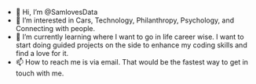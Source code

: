 - 👋 Hi, I’m @SamlovesData
- 👀 I’m interested in Cars, Technology, Philanthropy, Psychology, and Connecting with people. 
- 🌱 I’m currently learning where I want to go in life career wise. I want to start doing guided projects on the side to enhance my coding skills and find a love for it. 
- 📫 How to reach me is via email. That would be the fastest way to get in touch with me. 

<!---
SamlovesData/SamlovesData is a ✨ special ✨ repository because its `README.md` (this file) appears on your GitHub profile.
You can click the Preview link to take a look at your changes.
--->
